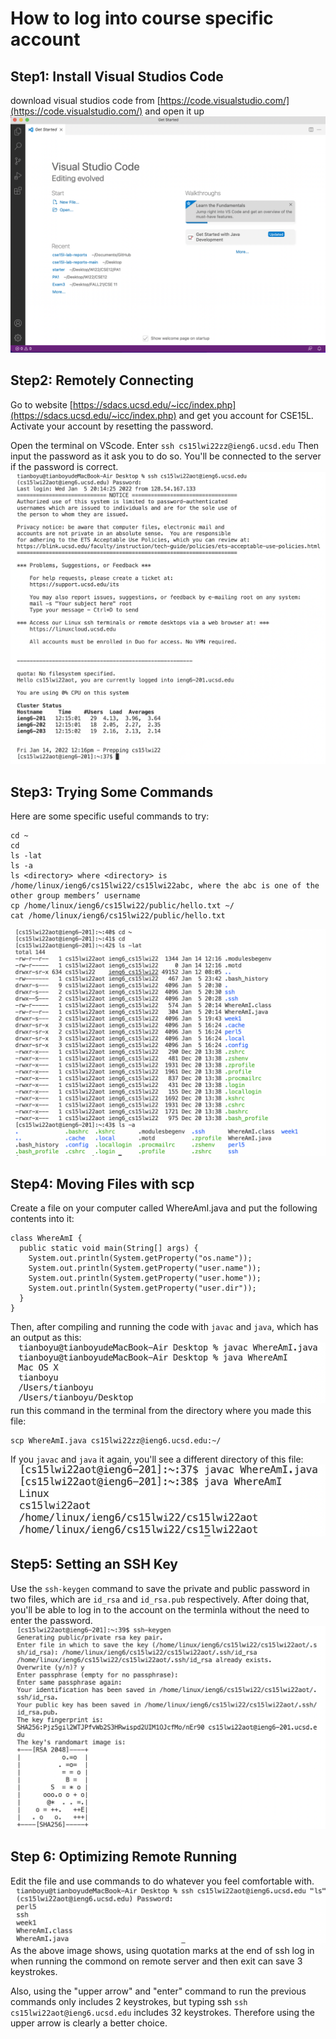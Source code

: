 # How to log into course specific account

## Step1: Install Visual Studios Code
download visual studios code from [https://code.visualstudio.com/](https://code.visualstudio.com/) and open it up
![Image](p1.png) 

## Step2: Remotely Connecting
Go to website [https://sdacs.ucsd.edu/~icc/index.php](https://sdacs.ucsd.edu/~icc/index.php) and get you account for CSE15L. 
Activate your account by resetting the password.

Open the terminal on VScode.
Enter `ssh cs15lwi22zz@ieng6.ucsd.edu` 
Then input the password as it ask you to do so.
You'll be connected to the server if the password is correct.
![Image](p2.png)

## Step3: Trying Some Commands
Here are some specific useful commands to try:
```
cd ~
cd
ls -lat
ls -a
ls <directory> where <directory> is /home/linux/ieng6/cs15lwi22/cs15lwi22abc, where the abc is one of the other group members’ username
cp /home/linux/ieng6/cs15lwi22/public/hello.txt ~/
cat /home/linux/ieng6/cs15lwi22/public/hello.txt
```
![Image](p3.png)

## Step4: Moving Files with scp
Create a file on your computer called WhereAmI.java and put the following contents into it:
```
class WhereAmI {
  public static void main(String[] args) {
    System.out.println(System.getProperty("os.name"));
    System.out.println(System.getProperty("user.name"));
    System.out.println(System.getProperty("user.home"));
    System.out.println(System.getProperty("user.dir"));
  }
}
```
Then, after compiling and running the code with `javac` and `java`, which has an output as this:
![Image](p4.png)
run this command in the terminal from the directory where you made this file:
```
scp WhereAmI.java cs15lwi22zz@ieng6.ucsd.edu:~/
```
If you `javac` and `java` it again, you'll see a different directory of this file:
![Image](p5.png)

## Step5: Setting an SSH Key
Use the `ssh-keygen` command to save the private and public password in two files, which are `id_rsa` and `id_rsa.pub` respectively.
After doing that, you'll be able to log in to the account on the terminla without the need to enter the password.
![Image](p6.png)

## Step 6: Optimizing Remote Running
Edit the file and use commands to do whatever you feel comfortable with.
![Image](p7.png)
As the above image shows, using quotation marks at the end of ssh log in when running the commond on remote server
and then exit can save 3 keystrokes.

Also, using the "upper arrow" and "enter" command to run the previous commands only includes 2 keystrokes, but typing 
ssh `ssh cs15lwi22aot@ieng6.ucsd.edu` includes 32 keystrokes. Therefore using the upper arrow is clearly a better choice.

